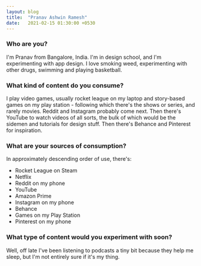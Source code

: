 ```yaml
---
layout: blog
title:  "Pranav Ashwin Ramesh"
date:   2021-02-15 01:30:00 +0530
---
```

### Who are you?
I'm Pranav from Bangalore, India. I'm in design school, and I'm experimenting with app design. I love smoking weed, experimenting with other drugs, swimming and playing basketball.

### What kind of content do you consume?
I play video games, usually rocket league on my laptop and story-based games on my play station - following which there's the shows or series, and rarely movies. Reddit and Instagram probably come next. Then there's YouTube to watch videos of all sorts, the bulk of which would be the sidemen and tutorials for design stuff. Then there's Behance and Pinterest for inspiration.

### What are your sources of consumption?
In approximately descending order of use, there's:
- Rocket League on Steam
- Netflix
- Reddit on my phone
- YouTube
- Amazon Prime
- Instagram on my phone
- Behance
- Games on my Play Station
- Pinterest on my phone

### What type of content would you experiment with soon?
Well, off late I've been listening to podcasts a tiny bit because they help me sleep, but I'm not entirely sure if it's my thing.